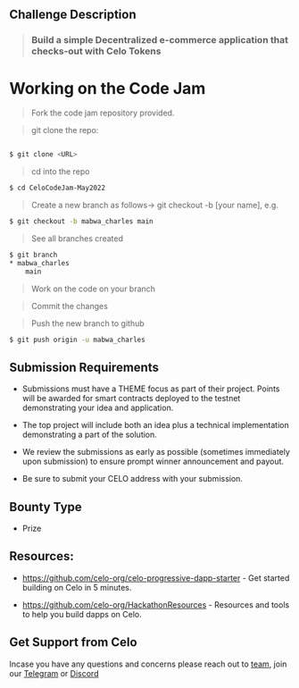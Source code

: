 ## Challenge Description

> ### **Build a simple Decentralized e-commerce application that checks-out with Celo Tokens**

# Working on the Code Jam
> Fork the code jam repository provided.

> git clone the repo:

```sh

$ git clone <URL> 

```

> cd into the repo
```sh
$ cd CeloCodeJam-May2022

```

> Create a new branch as follows-> git checkout -b [your name], e.g.

```sh
$ git checkout -b mabwa_charles main 
```

> See all branches created

```sh
$ git branch
* mabwa_charles
    main
```
> Work on the code on your branch 

> Commit the changes 

> Push the new branch to github

```sh
$ git push origin -u mabwa_charles
```
## Submission Requirements
- Submissions must have a THEME focus as part of their project. Points will be awarded for smart contracts deployed to the testnet demonstrating your idea and application.

- The top project will include both an idea plus a technical implementation demonstrating a part of the solution.

- We review the submissions as early as possible (sometimes immediately upon submission) to ensure prompt winner announcement and payout.

- Be sure to submit your CELO address with your submission.

## Bounty Type
- Prize

## Resources:

- https://github.com/celo-org/celo-progressive-dapp-starter - Get started building on Celo in 5 minutes.

- https://github.com/celo-org/HackathonResources - Resources and tools to help you build dapps on Celo.

## Get Support from Celo
Incase you have any questions and concerns please reach out to [team](mailto:jordanmuthemba25@gmail.com), join our [Telegram](https://t.me/celokenyadevelopers) or [Discord](https://discord.gg/hBQhD2rA)